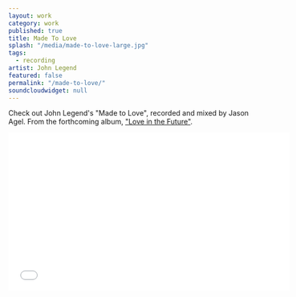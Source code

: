 ```yaml
---
layout: work
category: work
published: true
title: Made To Love
splash: "/media/made-to-love-large.jpg"
tags: 
  - recording
artist: John Legend
featured: false
permalink: "/made-to-love/"
soundcloudwidget: null
---
```


Check out John Legend's "Made to Love", recorded and mixed by Jason Agel.  From the forthcoming album, <a href="//www.johnlegend.com" target="_blank">"Love in the Future"</a>.

<iframe width="560" height="315" src="//www.youtube-nocookie.com/embed/nRpjsFcb2uo?rel=0" frameborder="0" allowfullscreen></iframe>